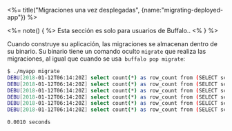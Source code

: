 <%= title("Migraciones una vez desplegadas", {name:"migrating-deployed-app"}) %>

<%= note() { %>
Esta sección es solo para usuarios de Buffalo..
<% } %>

Cuando construye su aplicación, las migraciones se almacenan dentro de su binario. Su binario tiene un comando oculto `migrate` que realiza las migraciones, al igual que cuando se usa` buffalo pop migrate`:

```bash
$ ./myapp migrate
DEBU[2018-01-12T06:14:20Z] select count(*) as row_count from (SELECT schema_migration.* FROM schema_migration AS schema_migration WHERE version = ?) a $1=20171213171622
DEBU[2018-01-12T06:14:20Z] select count(*) as row_count from (SELECT schema_migration.* FROM schema_migration AS schema_migration WHERE version = ?) a $1=20171213172104
DEBU[2018-01-12T06:14:20Z] select count(*) as row_count from (SELECT schema_migration.* FROM schema_migration AS schema_migration WHERE version = ?) a $1=20171213172249
DEBU[2018-01-12T06:14:20Z] select count(*) as row_count from (SELECT schema_migration.* FROM schema_migration AS schema_migration WHERE version = ?) a $1=20171213173148
DEBU[2018-01-12T06:14:20Z] select count(*) as row_count from (SELECT schema_migration.* FROM schema_migration AS schema_migration WHERE version = ?) a $1=20171219070903
DEBU[2018-01-12T06:14:20Z] select count(*) as row_count from (SELECT schema_migration.* FROM schema_migration AS schema_migration WHERE version = ?) a $1=20171219071524

0.0010 seconds
```
